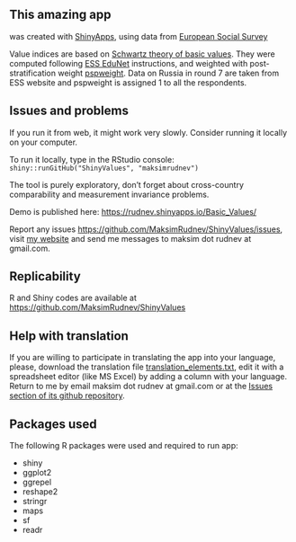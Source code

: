 ## This amazing app

was created with [ShinyApps](https://shinyapps.io/), using data from 
 [European Social Survey](http://www.europeansocialsurvey.org/data/)

Value indices are based on [Schwartz theory of basic values](https://pdfs.semanticscholar.org/dc49/e27d0ed890cd3ed2e80ca0b0107207f12a64.pdf). They were computed following [ESS EduNet](http://essedunet.nsd.uib.no/cms/topics/1/) instructions, and weighted with post-stratification weight [pspweight](http://www.europeansocialsurvey.org/methodology/ess_methodology/data_processing_archiving/weighting.html).  Data on Russia in round 7 are taken from ESS website and pspweight is assigned 1 to all the respondents.

## Issues and problems

If you run it from web, it might work very slowly.  Consider running it locally on your computer.

To run it locally, type in the RStudio console: `shiny::runGitHub("ShinyValues", "maksimrudnev")`

The tool is purely exploratory, don’t forget about cross-country comparability and measurement invariance problems. 

Demo is published here: https://rudnev.shinyapps.io/Basic_Values/

Report any issues https://github.com/MaksimRudnev/ShinyValues/issues, visit [my website](http://www.maksimrudnev.com) and send me messages to maksim dot rudnev at gmail.com.

## Replicability

R and Shiny codes are available at https://github.com/MaksimRudnev/ShinyValues

## Help with translation

If you are willing to participate in translating the app into your language, please, download the translation file [translation_elements.txt](https://github.com/MaksimRudnev/ShinyValues/blob/master/data/translation_elements.txt), edit it with a spreadsheet editor (like MS Excel) by adding a column with your language. Return to me by email maksim dot rudnev at gmail.com or at the [Issues section of its github repository](https://github.com/MaksimRudnev/ShinyValues/issues).


## Packages used

The following R packages were used and required to run app:

- shiny
- ggplot2
- ggrepel
- reshape2
- stringr
- maps
- sf
- readr

